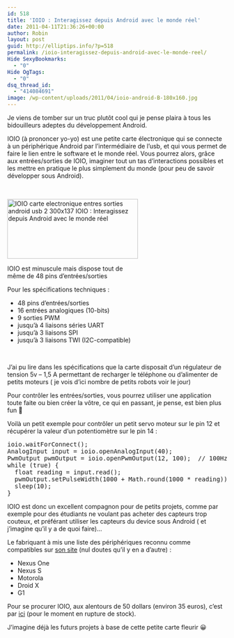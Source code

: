 ```yaml
---
id: 518
title: 'IOIO : Interagissez depuis Android avec le monde réel'
date: 2011-04-11T21:36:26+00:00
author: Robin
layout: post
guid: http://elliptips.info/?p=518
permalink: /ioio-interagissez-depuis-android-avec-le-monde-reel/
Hide SexyBookmarks:
  - "0"
Hide OgTags:
  - "0"
dsq_thread_id:
  - "414084691"
image: /wp-content/uploads/2011/04/ioio-android-B-180x160.jpg
---
```

Je viens de tomber sur un truc plutôt cool qui je pense plaira à tous les bidouilleurs adeptes du développement Android.

IOIO (à prononcer yo-yo) est une petite carte électronique qui se connecte à un périphérique Android par l’intermédiaire de l’usb, et qui vous permet de faire le lien entre le software et le monde réel. Vous pourrez alors, grâce aux entrées/sorties de IOIO, imaginer tout un tas d’interactions possibles et les mettre en pratique le plus simplement du monde (pour peu de savoir développer sous Android).

&nbsp;

<div id="attachment_519" style="width: 310px" class="wp-caption aligncenter">
  <a href="http://elliptips.info/wp-content/uploads/2011/04/IOIO-carte-electronique-entres-sorties-android-usb-2.jpg"><img class="size-medium wp-image-519" title="IOIO la carte éléctronique" src="http://elliptips.info/wp-content/uploads/2011/04/IOIO-carte-electronique-entres-sorties-android-usb-2-300x137.jpg" alt="IOIO carte electronique entres sorties android usb 2 300x137 IOIO : Interagissez depuis Android avec le monde réel" width="300" height="137" srcset="http://elliptips.info/wp-content/uploads/2011/04/IOIO-carte-electronique-entres-sorties-android-usb-2-300x137.jpg 300w, http://elliptips.info/wp-content/uploads/2011/04/IOIO-carte-electronique-entres-sorties-android-usb-2.jpg 600w" sizes="(max-width: 300px) 100vw, 300px" /></a>
  
  <p class="wp-caption-text">
    IOIO est minuscule mais dispose tout de même de 48 pins d’entrées/sorties
  </p>
</div>

<p style="text-align: left;">
  <p style="text-align: left;">
    Pour les spécifications techniques :
  </p>
  
  <ul>
    <li style="text-align: left;">
      48 pins d’entrées/sorties
    </li>
    <li style="text-align: left;">
      16 entrées analogiques (10-bits)
    </li>
    <li style="text-align: left;">
      9 sorties PWM
    </li>
    <li style="text-align: left;">
      jusqu’à 4 liaisons séries UART
    </li>
    <li style="text-align: left;">
      jusqu’à 3 liaisons SPI
    </li>
    <li style="text-align: left;">
      jusqu’à 3 liaisons TWI (I2C-compatible)
    </li>
  </ul>
  
  <p>
    &nbsp;
  </p>
  
  <p>
    J’ai pu lire dans les spécifications que la carte disposait d’un régulateur de tension 5v &#8211; 1,5 A permettant de recharger le téléphone ou d’alimenter de petits moteurs ( je vois d’ici nombre de petits robots voir le jour)
  </p>
  
  <p>
    Pour contrôler les entrées/sorties, vous pourrez utiliser une application toute faite ou bien créer la vôtre, ce qui en passant, je pense, est bien plus fun 🙂
  </p>
  
  <p>
    Voilà un petit exemple pour contrôler un petit servo moteur sur le pin 12 et récupérer la valeur d’un potentiomètre sur le pin 14 :
  </p>
  
  <pre class="brush:java">ioio.waitForConnect();
AnalogInput input = ioio.openAnalogInput(40);
PwmOutput pwmOutput = ioio.openPwmOutput(12, 100);  // 100Hz
while (true) {
  float reading = input.read();
  pwmOutput.setPulseWidth(1000 + Math.round(1000 * reading));
  sleep(10);
}</pre>
  
  <p>
    IOIO est donc un excellent compagnon pour de petits projets, comme par exemple pour des étudiants ne voulant pas acheter des capteurs trop couteux, et préférant utiliser les capteurs du device sous Android ( et j’imagine qu’il y a de quoi faire)&#8230;
  </p>
  
  <p>
    Le fabriquant à mis une liste des périphériques reconnu comme compatibles sur <a href="http://www.sparkfun.com/products/10585">son site</a> (nul doutes qu’il y en a d’autre) :
  </p>
  
  <ul>
    <li>
      Nexus One
    </li>
    <li>
      Nexus S
    </li>
    <li>
      Motorola
    </li>
    <li>
      Droid X
    </li>
    <li>
      G1
    </li>
  </ul>
  
  <p>
    Pour se procurer IOIO, aux alentours de 50 dollars (environ 35 euros), c’est par <a title="Le site de sparkfun" href="http://www.sparkfun.com/products/10585">ici</a> (pour le moment en rupture de stock).
  </p>
  
  <p>
    J’imagine déjà les futurs projets à base de cette petite carte fleurir 😀
  </p>
  
  <p>
    &nbsp;
  </p>